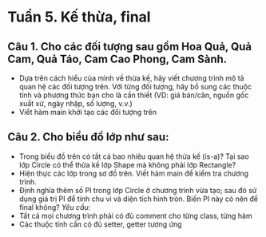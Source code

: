# Tuần 5. Kế thừa, final
## Câu 1. Cho các đối tượng sau gồm Hoa Quả, Quả Cam, Quả Táo, Cam Cao Phong, Cam Sành.
- Dựa trên cách hiểu của mình về thừa kế, hãy viết chương trình mô tả quan hệ các đối tượng trên. 
Với từng đối tượng, hãy bổ sung các thuộc tính và phương thức bạn cho là cần thiết (VD: giá bán/cân, nguồn gốc xuất xứ, ngày nhập, số lượng, v.v.)
- Viết hàm main khởi tạo các đối tượng trên
## Câu 2. Cho biểu đồ lớp như sau:

- Trong biểu đồ trên có tất cả bao nhiêu quan hệ thừa kế (is-a)? Tại sao lớp Circle có thể thừa kế lớp Shape mà không phải lớp Rectangle?
- Hiện thực các lớp trong sơ đồ trên. Viết hàm main để kiểm tra chương trình.
- Định nghĩa thêm số PI trong lớp Circle ở chương trình vừa tạo; sau đó sử dụng giá trị PI để tính chu vi và diện tích hình tròn. Biến PI này có nên để final không?
*Yêu cầu:*
- Tất cả mọi chương trình phải có đủ comment cho từng class, từng hàm
- Các thuộc tính cần có đủ setter, getter tương ứng

